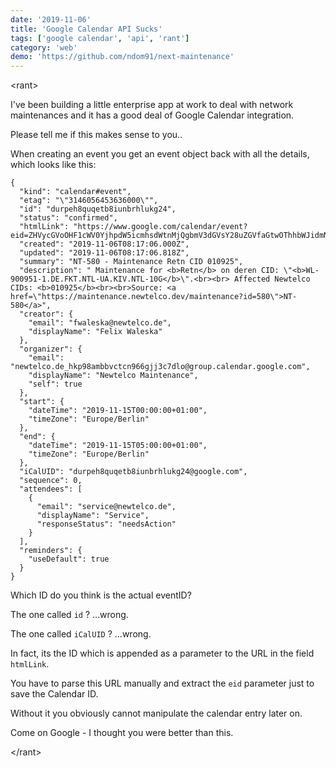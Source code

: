 ```yaml
---
date: '2019-11-06'
title: 'Google Calendar API Sucks'
tags: ['google calendar', 'api', 'rant']
category: 'web'
demo: 'https://github.com/ndom91/next-maintenance'
---
```


\<rant>

I've been building a little enterprise app at work to deal with network maintenances and it has a good deal of Google Calendar integration.

Please tell me if this makes sense to you..

When creating an event you get an event object back with all the details, which looks like this:

```
{
  "kind": "calendar#event",
  "etag": "\"3146056453636000\"",
  "id": "durpeh8quqetb8iunbrhlukg24",
  "status": "confirmed",
  "htmlLink": "https://www.google.com/calendar/event?eid=ZHVycGVoOHF1cWV0YjhpdW5icmhsdWtnMjQgbmV3dGVsY28uZGVfaGtwOThhbWJidmN0Y245NjZnamozYzdkbG9AZw",
  "created": "2019-11-06T08:17:06.000Z",
  "updated": "2019-11-06T08:17:06.818Z",
  "summary": "NT-580 - Maintenance Retn CID 010925",
  "description": " Maintenance for <b>Retn</b> on deren CID: \"<b>WL-900951-1.DE.FKT.NTL-UA.KIV.NTL-10G</b>\".<br><br> Affected Newtelco CIDs: <b>010925</b><br><br>Source: <a href=\"https://maintenance.newtelco.dev/maintenance?id=580\">NT-580</a>",
  "creator": {
    "email": "fwaleska@newtelco.de",
    "displayName": "Felix Waleska"
  },
  "organizer": {
    "email": "newtelco.de_hkp98ambbvctcn966gjj3c7dlo@group.calendar.google.com",
    "displayName": "Newtelco Maintenance",
    "self": true
  },
  "start": {
    "dateTime": "2019-11-15T00:00:00+01:00",
    "timeZone": "Europe/Berlin"
  },
  "end": {
    "dateTime": "2019-11-15T05:00:00+01:00",
    "timeZone": "Europe/Berlin"
  },
  "iCalUID": "durpeh8quqetb8iunbrhlukg24@google.com",
  "sequence": 0,
  "attendees": [
    {
      "email": "service@newtelco.de",
      "displayName": "Service",
      "responseStatus": "needsAction"
    }
  ],
  "reminders": {
    "useDefault": true
  }
}
```

Which ID do you think is the actual eventID?

The one called `id` ? ...wrong.

The one called `iCalUID` ? ...wrong.

In fact, its the ID which is appended as a parameter to the URL in the field `htmlLink`.

You have to parse this URL manually and extract the `eid` parameter just to save the Calendar ID.

Without it you obviously cannot manipulate the calendar entry later on.

Come on Google - I thought you were better than this.

\</rant>
